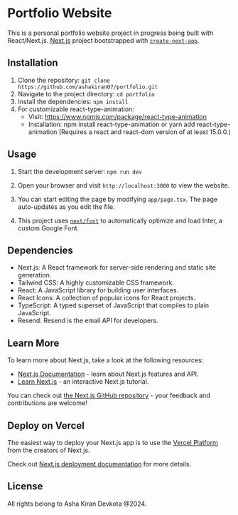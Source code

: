 # Portfolio Website

This is a personal portfolio website project in progress being built with React/Next.js.
 [Next.js](https://nextjs.org/) project bootstrapped with [`create-next-app`](https://github.com/vercel/next.js/tree/canary/packages/create-next-app).

 
 ## Installation
1. Clone the repository: `git clone https://github.com/ashakiran07/portfolio.git`
2. Navigate to the project directory: `cd portfolio`
3. Install the dependencies: `npm install`
4. For customizable react-type-animation: 
   - Visit: https://www.npmjs.com/package/react-type-animation
   - Installation: npm install react-type-animation  or yarn add react-type-animation
      (Requires a react and react-dom version of at least 15.0.0.)

## Usage

1. Start the development server: `npm run dev`
2. Open your browser and visit `http://localhost:3000` to view the website.

3. You can start editing the page by modifying `app/page.tsx`. The page auto-updates as you edit the file.

4. This project uses [`next/font`](https://nextjs.org/docs/basic-features/font-optimization) to automatically optimize and load Inter, a custom Google Font.

## Dependencies

- Next.js: A React framework for server-side rendering and static site generation.
- Tailwind CSS: A highly customizable CSS framework.
- React: A JavaScript library for building user interfaces.
- React Icons: A collection of popular icons for React projects.
- TypeScript: A typed superset of JavaScript that compiles to plain JavaScript.
- Resend: Resend is the email API for developers.

## Learn More

To learn more about Next.js, take a look at the following resources:

- [Next.js Documentation](https://nextjs.org/docs) - learn about Next.js features and API.
- [Learn Next.js](https://nextjs.org/learn) - an interactive Next.js tutorial.

You can check out [the Next.js GitHub repository](https://github.com/vercel/next.js/) - your feedback and contributions are welcome!

## Deploy on Vercel

The easiest way to deploy your Next.js app is to use the [Vercel Platform](https://vercel.com/new?utm_medium=default-template&filter=next.js&utm_source=create-next-app&utm_campaign=create-next-app-readme) from the creators of Next.js.

Check out [Next.js deployment documentation](https://nextjs.org/docs/deployment) for more details.

## License

All rights belong to Asha Kiran Devkota @2024. 
